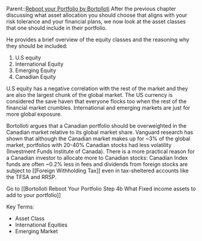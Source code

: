 Parent::[Reboot your Portfolio by Bortolloti](Reboot%20your%20Portfolio%20by%20Bortolloti.md)
After the previous chapter discussing what asset allocation you should choose that aligns with your risk tolerance and your financial plans, we now look at the asset classes that one should include in their portfolio.

He provides a brief overview of the equity classes and the reasoning why they should be included:
1) U.S equity
2) International Equity
3) Emerging Equity
4) Canadian Equity

U.S equity has a negative correlation with the rest of the market and they are also the largest chunk of the global market. The US currency is considered the save haven that everyone flocks too when the rest of the financial market  crumbles. International and emerging markets are just for more global exposure. 

Bortolloti argues that a Canadian portfolio should be overweighted in the Canadian market relative to its global market share. Vanguard research has shown that although the Canadian market makes up for ~3% of the global market, portfolios with 20-40% Canadian stocks had less volatility (Investment Funds Institute of Canada). There is a more practical reason for a Canadian investor to allocate more to Canadian stocks: Canadian Index funds are often ~0.2% less in fees and dividends from foreign stocks are subject to [[Foreign Withholding Tax]] even in tax-sheltered accounts like the TFSA and RRSP.

Go to [[Bortolloti Reboot Your Portfolio Step 4b What Fixed income assets to add to your portfolio]]

Key Terms:
- Asset Class
- International Equities
- Emerging Market
